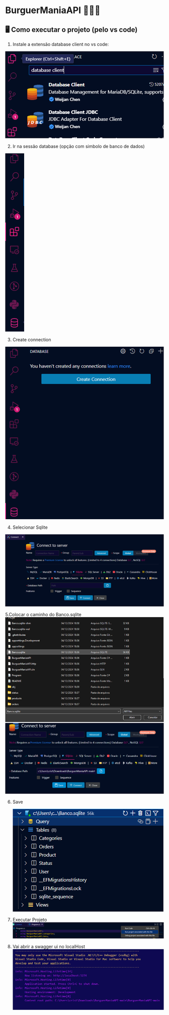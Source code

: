 # BurguerManiaAPI 🍔🍔🍔

## 🖥️ Como executar o projeto (pelo vs code)

1. Instale a extensão database client no vs code:

   <div align="center">
  ![passo1](/ImagesReadme/passo1.png)
  </div>

  
2. Ir na sessão database (opção com simbolo de banco de dados)

  ![passo2](/ImagesReadme/passo2.png)

3. Create connection
   
  ![passo3](/ImagesReadme/passo3.png)

4. Selecionar Sqlite

  ![passo4](/ImagesReadme/passo4.png)

5.Colocar o caminho do Banco.sqlite
   ![passo5](/ImagesReadme/passo51.png)
  ![passo5](/ImagesReadme/passo5.png)

6. Save

   ![passo6](/ImagesReadme/passo6.png)
   
8. Executar Projeto
 ![passo7](/ImagesReadme/passo7.png) 
9. Vai abrir a swagger ui no localHost
 ![passo8](/ImagesReadme/passo8.png)
